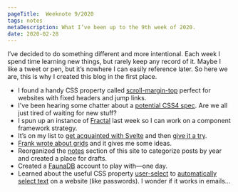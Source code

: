 ```yaml
---
pageTitle:  Weeknote 9/2020
tags: notes
metaDescription: What I’ve been up to the 9th week of 2020.
date: 2020-02-28
---
```

I’ve decided to do something different and more intentional. Each week I spend time learning new things, but rarely keep any record of it. Maybe I like a tweet or pen, but it’s nowhere I can easily reference later. So here we are, this is why I created this blog in the first place. 

* I found a handy CSS property called [scroll-margin-top](https://developer.mozilla.org/en-US/docs/Web/CSS/scroll-margin-top) perfect for websites with fixed headers and jump links. 
* I've been hearing some chatter about a [potential CSS4 spec](https://github.com/w3c/csswg-drafts/issues/4770). Are we all just tired of waiting for new stuff?
* I spun up an instance of [Fractal](https://fractal.build/) last week so I can work on a component framework strategy. 
* It’s on my list to [get acquainted with Svelte](https://css-tricks.com/getting-acquainted-with-svelte-the-new-framework-on-the-block/) and then [give it a try](https://svelte.dev/).
* [Frank wrote about grids](https://frankchimero.com/blog/2020/gridniking/) and it gives me some ideas.
* Reorganized the [notes](/notes/) section of this site to categorize posts by year and created a place for drafts.
* Created a [FaunaDB](https://fauna.com) account to play with—one day.
* Learned about the useful CSS property [user-select](https://developer.mozilla.org/en-US/docs/Web/CSS/user-select) to [automatically select text](https://codepen.io/joshcrain/pen/LYEoQpw) on a website (like passwords). I wonder if it works in emails…